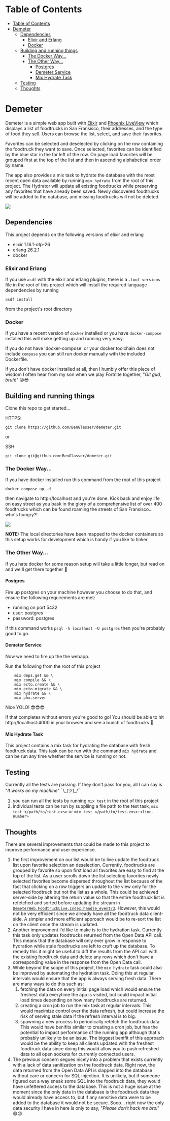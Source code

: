 # Table of Contents

- [Table of Contents](#table-of-contents)
- [Demeter](#demeter)
  - [Dependencies](#dependencies)
    - [Elixir and Erlang](#elixir-and-erlang)
    - [Docker](#docker)
  - [Building and running things](#building-and-running-things)
    - [The Docker Way...](#the-docker-way)
    - [The Other Way...](#the-other-way)
      - [Postgres](#postgres)
      - [Demeter Service](#demeter-service)
      - [Mix Hydrate Task](#mix-hydrate-task)
  - [Testing](#testing)
  - [Thoughts](#thoughts)

# Demeter

Demeter is a simple web app built with [Elixir](https://elixir-lang.org/) and [Phoenix LiveView](https://github.com/phoenixframework/phoenix_live_view) which displays a list of foodtrucks in San Fransisco, their addresses, and the type of food they sell. Users can browse the list, select, and save their favorites.

Favorites can be selected and deselected by clicking on the row containing the foodtruck they want to save. Once selected, favorites can be identified by the blue star in the far left of the row. On page load favorites will be grouped first at the top of the list and then in ascending alphabetical order by name.

The app also provides a mix task to hydrate the database with the most recent open data available by running `mix hydrate` from the root of this project. The Hydrator will update all existing foodtrucks while preserving any favorites that have already been saved. Newly discovered foodtrucks will be added to the database, and missing foodtrucks will not be deleted.

![](https://raw.githubusercontent.com/BenGlasser/demeter/c9f56f70e420f34e468f125a18a49ce54e1686f1/assets/Demeter%20Demo.gif)

## Dependencies

This project depends on the following versions of elixir and erlang

- elixir 1.16.1-otp-26
- erlang 26.2.1
- docker

### Elixir and Erlang

If you use `asdf` with the elixir and erlang plugins, there is a `.tool-versions` file in the root of this project which will install the required language dependencies by running

```
asdf install
```

from the project's root directory

### Docker

If you have a recent version of `docker` installed or you have `docker-compose` installed this will make getting up and running very easy.

If you do not have 'docker-compose' or your docker toolchain does not include `compose` you can still run docker manually with the included Dockerfile.

If you don't have docker installed at all, then I humbly offer this piece of wisdom I often hear from my son when we play Fortnite together, "_Git gud, bruh!_" 😜😎

## Building and running things

Clone this repo to get started...

HTTPS:

```
git clone https://github.com/BenGlasser/demeter.git
```

or

SSH:

```
git clone git@github.com:BenGlasser/demeter.git
```

### The Docker Way...

If you have docker installed run this command from the root of this project

```
docker compose up -d
```

then navigate to http://localhost and you're done. Kick back and enjoy life on easy street as you bask in the glory of a comprehensive list of over 400 foodtrucks which can be found roaming the streets of San Fransisco... who's hungry?!

![](https://i.giphy.com/yidUzHnBk32Um9aMMw.webp)

**NOTE:** The local directories have been mapped to the docker containers so this setup works for development which is handy if you like to tinker.

### The Other Way...

If you hate docker for some reason setup will take a little longer, but read on and we'll get there together 🙂

#### Postgres

Fire up postgres on your machine however you choose to do that, and ensure the following requirements are met:

- running on port 5432
- user: postgres
- password: postgres

if this command works `psql -h localhost -U postgres` then you're probably good to go.

#### Demeter Service

Now we need to fire up the the webapp.

Run the following from the root of this project

```
    mix deps.get && \
    mix compile && \
    mix ecto.create && \
    mix ecto.migrate && \
    mix hydrate && \
    mix phx.server
```

Nice YOLO! 😎😎😎

If that completes without errors you're good to go! You should be able to hit http://localhost:4000 in your browser and see a bunch of foodtrucks 🚚

#### Mix Hydrate Task

This project contains a mix task for hydrating the database with fresh foodtruck data. This task can be run with the command `mix hydrate` and can be run any time whether the service is running or not.

## Testing

Currently all the tests are passing. If they don't pass for you, all I can say is "_It works on my machine_" ¯\\\_(ツ)\_/¯

1. you can run all the tests by running `mix test` in the root of this project
2. individual tests can be run by suppliing a file path to the test task, `mix test </path/to/test.exs>` or `mix test </path/to/test.exs>:<line-number>`

## Thoughts

There are several improvements that could be made to this project to improve performance and user experience.

1.  the first improvement on our list would be to live update the foodtruck list upon favorite selection an deselection. Currently, foodtrucks are grouped by favorite so upon first load all favorites are easy to find at the top of the list. As a user scrolls down the list selecting favorites newly selected favorites become dispersed throughout the list because of the fact that clicking on a row triggers an update to the view only for the selected foodtruck but not the list as a whole. This could be achieved server-side by altering the return value so that the entire foodtruck list is refetched and sorted before updating the stream in [`DemeterWeb.FoodtruckLive.Index.handle_event/3`](https://github.com/BenGlasser/demeter/blob/c9f56f70e420f34e468f125a18a49ce54e1686f1/lib/demeter_web/live/foodtruck_live/index.ex#L17). However, this would not be very efficient since we already have all the foodtruck data client-side. A simpler and more efficient approach would be to re-sort the list on the client once the stream is updated.
2.  Another improvement I'd like to make is to the hydration task. Currently this task only updates foodtrucks returned from the Open Data API call. This means that the database will only ever grow in response to hydration while stale foodtrucks are left to cruft up the database. To remedy this it might be useful to diff the results from the API call with the existing foodtruck data and delete any rows which don't have a corresponding value in the response from the Open Data call.
3.  While beyond the scope of this project, the `mix hydrate` task could also be improved by automating the hydration task. Doing this at regular intervals would ensure that the app is always serving fresh data. There are many ways to do this such as:
    1.  fetching the data on every initial page load which would ensure the freshest data everytime the app is visited, but could impact initial load times depending on how many foodtrucks are returned.
    2.  creating a cron job to run the mix task at regular intervals. This would maximize control over the data refresh, but could increase the risk of serving stale data if the refresh interval is to big.
    3.  spawning a new process to periodically refetch the foodtruck data. This would have benifits similar to creating a cron job, but has the potential to impact performance of the running app although that's probably unlikely to be an issue. The biggest benifit of this approach would be the ability to keep all clients updated with the freshest foodtruck data since doing this would allow you to push refreshed data to all open sockets for currently connected users.
4.  The previous concern segues nicely into a problem that exists currently with a lack of data sanitization on the foodtruck data. Right now, the data returned from the Open Data API is slapped into the database without care or concern for SQL injection. It is unlikely, but if someone figured out a way sneak some SQL into the foodtruck data, they would have unfettered access to the database. This is not a huge issue at the moment since the only data in the database is the foodtruck data they would already have access to, but if any sensitive data were to be added to the database it would not be secure. Sooo... right now the only data security I have in here is only to say, "_Please don't hack me bro!_" 😅😓
